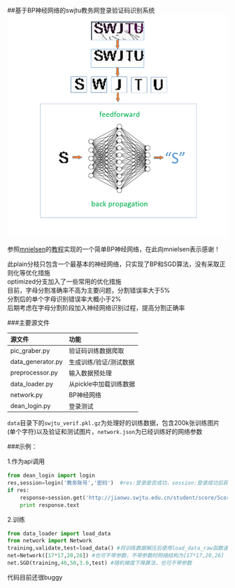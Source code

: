 ##基于BP神经网络的swjtu教务网登录验证码识别系统  
![](bp.png)  

参照[mnielsen](https://github.com/mnielsen)的[教程](http://neuralnetworksanddeeplearning.com/)实现的一个简单BP神经网络，在此向mnielsen表示感谢！  

此plain分枝只包含一个最基本的神经网络，只实现了BP和SGD算法，没有采取正则化等优化措施  
optimized分支加入了一些常用的优化措施  
目前，字母分割准确率不高为主要问题，分割错误率大于5%  
分割后的单个字母识别错误率大概小于2%  
后期考虑在字母分割阶段加入神经网络识别过程，提高分割正确率  

###主要源文件

|源文件               |功能                |
|:--------------------|:-----------------|
|pic_graber.py       |验证码训练数据爬取    |
|data_generator.py   |生成训练/验证/测试数据 |
|preprocessor.py     |输入数据预处理        |
|data_loader.py      |从pickle中加载训练数据|
|network.py          |BP神经网络           |
|dean_login.py       |登录测试             |


`data`目录下的`swjtu_verif.pkl.gz`为处理好的训练数据，包含200k张训练图片(单个字符)以及验证和测试图片，`network.json`为已经训练好的网络参数
 
###示例：

1.作为api调用
```python
from dean_login import login
res,session=login('教务账号','密码')  #res:登录是否成功，session:登录成功后获取的requests session对象
if res:
    response=session.get('http://jiaowu.swjtu.edu.cn/student/score/ScoreNew.jsp')
    print response.text
```
2.训练  
```python
from data_loader import load_data
from network import Network
training,validate,test=load_data() #将训练数据解压后使用load_data_raw函数速度更快
net=Network([17*17,20,26]) #也可不带参数，不带参数时网络结构为[17*17,20,26]
net.SGD(training,40,50,3.0,test) #随机梯度下降算法，也可不带参数
```

代码目前还很buggy